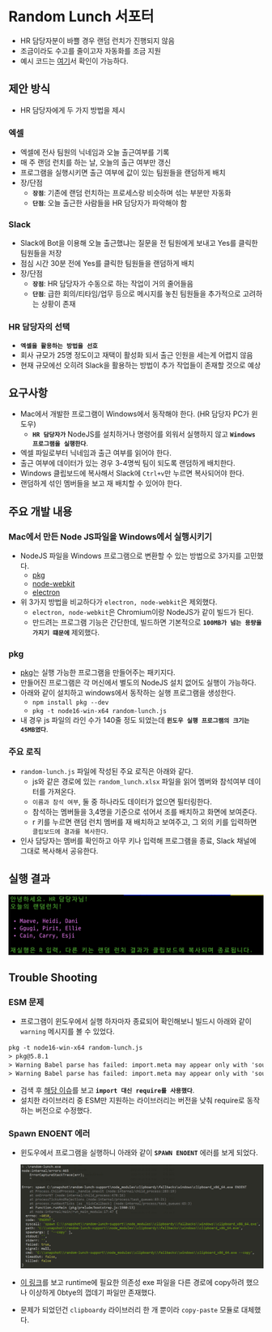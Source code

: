# Random Lunch 서포터

- HR 담당자분이 바쁠 경우 랜덤 런치가 진행되지 않음
- 조금이라도 수고를 줄이고자 자동화를 조금 지원
- 예시 코드는 [여기](https://github.com/programmer-sjk/random-lunch-support/blob/main/random-lunch.js)서 확인이 가능하다.

## 제안 방식

- HR 담당자에게 두 가지 방법을 제시

### 엑셀

- 엑셀에 전사 팀원의 닉네임과 오늘 출근여부를 기록
- 매 주 랜덤 런치를 하는 날, 오늘의 출근 여부만 갱신
- 프로그램을 실행시키면 출근 여부에 값이 있는 팀원들을 랜덤하게 배치
- 장/단점
  - **`장점`**: 기존에 랜덤 런치하는 프로세스랑 비슷하며 섞는 부분만 자동화
  - **`단점`**: 오늘 출근한 사람들을 HR 담당자가 파악해야 함

### Slack

- Slack에 Bot을 이용해 오늘 출근했냐는 질문을 전 팀원에게 보내고 Yes를 클릭한 팀원들을 저장
- 점심 시간 30분 전에 Yes를 클릭한 팀원들을 랜덤하게 배치
- 장/단점
  - **`장점`**: HR 담당자가 수동으로 하는 작업이 거의 줄어들음
  - **`단점`**: 급한 회의/티타임/업무 등으로 메시지를 놓친 팀원들을 추가적으로 고려하는 상황이 존재

### HR 담당자의 선택

- **`엑셀을 활용하는 방법을 선호`**
- 회사 규모가 25명 정도이고 재택이 활성화 되서 출근 인원을 세는게 어렵지 않음
- 현재 규모에선 오히려 Slack을 활용하는 방법이 추가 작업들이 존재할 것으로 예상

## 요구사항

- Mac에서 개발한 프로그램이 Windows에서 동작해야 한다. (HR 담당자 PC가 윈도우)
  - **`HR 담당자가`** NodeJS를 설치하거나 명령어를 외워서 실행하지 않고 **`Windows 프로그램을 실행한다`**.
- 엑셀 파일로부터 닉네임과 출근 여부를 읽어야 한다.
- 출근 여부에 데이터가 있는 경우 3-4명씩 팀이 되도록 랜덤하게 배치한다.
- Windows 클립보드에 복사해서 Slack에 `Ctrl+v`만 누르면 복사되어야 한다.
- 랜덤하게 섞인 멤버들을 보고 재 배치할 수 있어야 한다.

## 주요 개발 내용

### Mac에서 만든 Node JS파일을 Windows에서 실행시키기

- NodeJS 파일을 Windows 프로그램으로 변환할 수 있는 방법으로 3가지를 고민했다.
  - [pkg](https://github.com/vercel/pkg)
  - [node-webkit](https://nwjs.io/)
  - [electron](https://www.electronjs.org/)
- 위 3가지 방법을 비교하다가 `electron, node-webkit`은 제외했다.
  - `electron, node-webkit`은 Chromium이랑 NodeJS가 같이 빌드가 된다.
  - 만드려는 프로그램 기능은 간단한데, 빌드하면 기본적으로 **`100MB가 넘는 용량을 가지기 떄문에`** 제외했다.

### pkg

- [pkg](https://github.com/vercel/pkg)는 실행 가능한 프로그램을 만들어주는 패키지다.
- 만들어진 프로그램은 각 머신에서 별도의 NodeJS 설치 없어도 실행이 가능하다.
- 아래와 같이 설치하고 windows에서 동작하는 실행 프로그램을 생성한다.
  - `npm install pkg --dev`
  - `pkg -t node16-win-x64 random-lunch.js`
- 내 경우 js 파일의 라인 수가 140줄 정도 되었는데 **`윈도우 실행 프로그램의 크기는 45MB였다`**.

### 주요 로직

- `random-lunch.js` 파일에 작성된 주요 로직은 아래와 같다.
  - js와 같은 경로에 있는 `random_lunch.xlsx` 파일을 읽어 멤버와 참석여부 데이터를 가져온다.
  - `이름과 참석 여부`, 둘 중 하나라도 데이터가 없으면 필터링한다.
  - 참석하는 멤버들을 3,4명을 기준으로 섞어서 조를 배치하고 화면에 보여준다.
  - r 키를 누르면 랜덤 런치 멤버를 재 배치하고 보여주고, 그 외의 키를 입력하면 `클립보드에 결과를 복사한다`.
- 인사 담당자는 멤버를 확인하고 아무 키나 입력해 프로그램을 종료, Slack 채널에 그대로 복사해서 공유한다.

## 실행 결과

<img src="https://github.com/programmer-sjk/random-lunch-support/blob/main/images/result.png" width="550">

## Trouble Shooting

### ESM 문제

- 프로그램이 윈도우에서 실행 하자마자 종료되어 확인해보니 빌드시 아래와 같이 `warning` 메시지를 볼 수 있었다.

```txt
pkg -t node16-win-x64 random-lunch.js
> pkg@5.8.1
> Warning Babel parse has failed: import.meta may appear only with 'sourceType: "module"' (5:45)
> Warning Babel parse has failed: import.meta may appear only with 'sourceType: "module"' (6:45)
```

- 검색 후 [해당 이슈](https://github.com/vercel/pkg/issues/1291)를 보고 **`import 대신 require를 사용했다`**.
- 설치한 라이브러리 중 ESM만 지원하는 라이브러리는 버전을 낮춰 require로 동작하는 버전으로 수정했다.

### Spawn ENOENT 에러

- 윈도우에서 프로그램을 실행하니 아래와 같이 **`SPAWN ENOENT`** 에러를 보게 되었다.

  <img src="https://github.com/programmer-sjk/random-lunch-support/blob/main/images/spawn-enoent-error.png" width="650">

- [이 링크](https://github.com/vercel/pkg/issues/342)를 보고 runtime에 필요한 의존성 exe 파일을 다른 경로에 copy하려 했으나 이상하게 0btye의 껍데기 파일만 존재했다.
- 문제가 되었던건 `clipboardy` 라이브러리 한 개 뿐이라 `copy-paste` 모듈로 대체했다.
